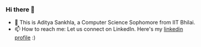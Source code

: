 ### Hi there 👋

- 🙌 This is Aditya Sankhla, a Computer Science Sophomore from IIT Bhilai.
- 📫 How to reach me: Let us connect on LinkedIn. Here's my [linkedin profile](https://in.linkedin.com/in/aditya-sankhla-6b9136225?trk=public_profile_samename-profile) :)

<!--
**adismort14/adismort14** is a ✨ _special_ ✨ repository because its `README.md` (this file) appears on your GitHub profile.

Here are some ideas to get you started:


- 👯 I’m looking to collaborate on ...
- 🤔 I’m looking for help with ...

- 😄 Pronouns: ...
- ⚡ Fun fact: ...
-->
